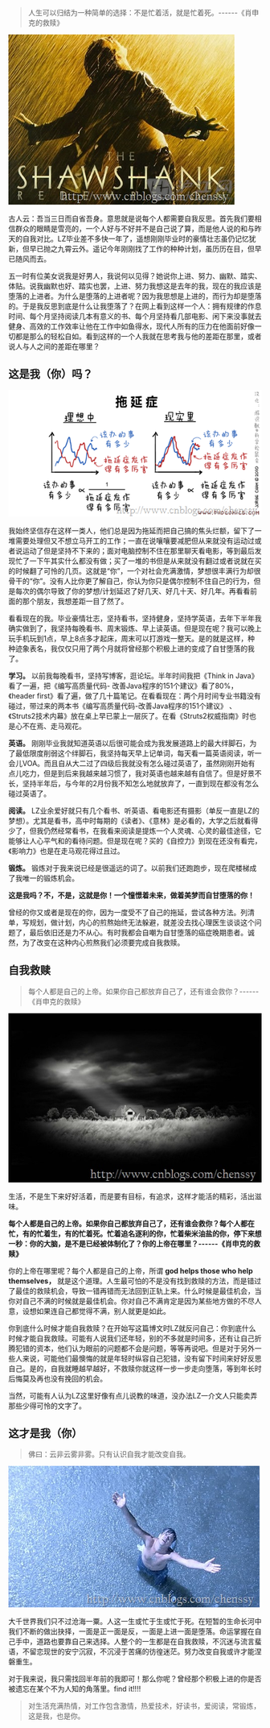 > 人生可以归结为一种简单的选择：不是忙着活，就是忙着死。------《肖申克的救赎》

[![201405030005](../md/img/chenssy/031603104556582.jpg)](https://images0.cnblogs.com/blog/381060/201405/031603095333668.jpg)

古人云：吾当三日而自省吾身。意思就是说每个人都需要自我反思。首先我们要相信群众的眼睛是雪亮的，一个人好与不好并不是自己说了算，而是他人说的和与昨天的自我对比。LZ毕业差不多快一年了，遥想刚刚毕业时的豪情壮志虽仍记忆犹新，但早已抛之九霄云外。遥记今年刚刚找了工作的种种计划，虽历历在目，但早已随风而去。

五一时有位美女说我是好男人，我说何以见得？她说你上进、努力、幽默、踏实、体贴。说我幽默也好、踏实也罢，上进、努力我想这是去年的我，现在的我应该是堕落的上进者。为什么是堕落的上进者呢？因为我思想是上进的，而行为却是堕落的。于是我反思到底是什么让我堕落了？在网上看到这样一个人：拥有规律的作息时间、每个月坚持阅读几本有意义的书、每个月坚持看几部电影、闲下来没事就去健身、高效的工作效率让他在工作中如鱼得水，现代人所有的压力在他面前好像一切都是那么的轻松自如。看到这样的一个人我就在思考我与他的差距在那里，或者说人与人之间的差距在哪里？

## 这是我（你）吗？

[![201405030001](../md/img/chenssy/031603118459340.png)](https://images0.cnblogs.com/blog/381060/201405/031603110957711.png)

我始终坚信存在这样一类人，他们总是因为拖延而把自己搞的焦头烂额，留下了一堆需要处理但又不想立马开工的工作；一直在说嚷嚷要减肥但从来就没有运动过或者说运动了但是坚持不下来的；面对电脑控制不住在那里聊天看电影，等到最后发现忙了一下午其实什么都没有做；买了一堆的书但是从来就没有翻过或者说就在买的时候翻了可怜的几页。这就是“你”，一个对社会充满激情，梦想很丰满行为却很骨干的“你”。没有人比你更了解自己，你认为你只是偶尔控制不住自己的行为，但是每次的偶尔导致了你的梦想/计划延迟了好几天、好几十天、好几年。再看看前面的那个朋友，我想差距一目了然了。

看看现在的我。毕业豪情壮志，坚持看书，坚持健身，坚持学英语，去年下半年我确实做到了，我坚持每晚看书、周末锻炼、早上读英语。但是现在呢？我可以晚上玩手机玩到1点，早上8点多才起床，周末可以打游戏一整天。是的就是这样，种种迹象表名，我仅仅只用了两个月就将曾经那个积极上进的变成了自甘堕落的我了。

**学习。** 以前我每晚看书，坚持写博客，逛论坛。半年时间我把《Think in Java》看了一遍，把《编写高质量代码-
改善Java程序的151个建议》看了80%，《header
first》看了遍，做了几十篇笔记。在看看现在：两个月时间专业书籍没有碰过，带过来的两本书《编写高质量代码-改善Java程序的151个建议》
、《Struts2技术内幕》放在桌上早已蒙上一层灰了。在看《Struts2权威指南》时也是心不在焉、走马观花。

**英语。**
刚刚毕业我就知道英语以后很可能会成为我发展道路上的最大绊脚石，为了最低限度削弱这个绊脚石，我坚持每天早上记单词，每天看一篇英语阅读，听一会儿VOA。而且自从大二过了四级后我就没有怎么碰过英语了，虽然刚刚开始有点儿吃力，但是到后来我越来越习惯了，我对英语也越来越有自信了。但是好景不长，坚持半年后，与今年的2月份我不知怎么地就放弃了，一直到现在都没有怎么碰过英语了。

**阅读。**
LZ业余爱好就只有几个看书、听英语、看电影还有摄影（单反一直是LZ的梦想）。尤其是看书，高中时每期的《读者》、《意林》是必看的，大学之后就看得少了，但我仍然经常看书，在我看来阅读是提炼一个人灵魂、心灵的最佳途径，它能够让人心平气和的看待问题。但是现在呢？买的《自控力》到现在还没有看完，《影响力》也是在走马观花得过且过。

**锻炼。** 锻炼对于我来说已经是很遥远的词了。以前我们还跑跑步，现在爬楼梯成了我唯一的锻炼机会。

**这是我吗？不，不是，这就是你！一个憧憬着未来，做着美梦而自甘堕落的你！**

曾经的你又或者是现在的你，因为一度受不了自己的拖延，尝试各种方法。列清单，写规划，做计划，内心的煎熬始终无法躲避，就差没去找心理医生谈谈这个问题了，最后依旧还是力不从心。有时我都会自嘲为自甘堕落的癌症晚期患者。诚然，为了改变在这种内心煎熬我们必须要完成自我救赎。

## 自我救赎

> 每个人都是自己的上帝。如果你自己都放弃自己了，还有谁会救你？------《肖申克的救赎》

[![201405030006](../md/img/chenssy/031603129702784.jpg)](https://images0.cnblogs.com/blog/381060/201405/031603123922441.jpg)

生活，不是生下来好好活着，而是要有目标，有追求，这样才能活的精彩，活出滋味。

**每个人都是自己的上帝。如果你自己都放弃自己了，还有谁会救你？每个人都在忙，有的忙着生，有的忙着死。忙着追名逐利的你，忙着柴米油盐的你，停下来想一秒：你的大脑，是不是已经被体制化了？你的上帝在哪里？------《肖申克的救赎》**

你的上帝在哪里呢？每个人都是自己的上帝，所谓 **god helps those who help themselves，**
就是这个道理。人生最可怕的不是没有找到救赎的方法，而是错过了最佳的救赎机会，导致一错再错而无法回到正轨上来。什么时候是最佳机会，当你对自己不满的时候就是最佳机会。你对自己不满肯定是因为某些地方做的不尽人意，设想如果连自己都觉得不满，别人就更是如此。

你到底什么时候才能自我救赎？在开始写这篇博文时LZ就反问自己：你到底什么时候才能自我救赎。可能有人说我们还年轻，别的不多就是时间多，还有让自己折腾犯错的资本，他们认为眼前的问题都不会是问题，等等再说吧。但是对于另外一些人来说，可能他们最懊悔的就是年轻时纵容自己犯错，没有留下时间来好好反思自己。是的，自我就睡越早越好，不救赎你就这样一步一步走向堕落，等到年长时后悔莫及再也没有挽回的机会。

当然，可能有人认为LZ这里好像有点儿说教的味道，没办法LZ一介文人只能卖弄那些少得可怜的文字了。

## 这才是我（你）

> 佛曰：云非云雾非雾。只有认识自我才能改变自我。

[![201405030007](../md/img/chenssy/031603141116700.jpg)](https://images0.cnblogs.com/blog/381060/201405/031603135483127.jpg)

大千世界我们只不过沧海一粟。人这一生或忙于生或忙于死。在短暂的生命长河中我们不断的做出抉择，一面是正一面是反，一面是上进一面是堕落。命运掌握在自己手中，道路也要靠自己来选择。人整个的一生都是在自我救赎，不沉迷与流言蜚语，不留恋现世的安宁沉寂，不沉浸于苦痛的彷徨迷茫。努力改变自我或许才能涅磐重生。

对于我来说，我只需找回半年前的我即可！那么你呢？曾经那个积极上进的你是否被遗忘在某个不为人知的角落里。find it!!!!

> 对生活充满热情，对工作包含激情，热爱技术，好读书，爱阅读，常锻炼，这是我，也是你。


